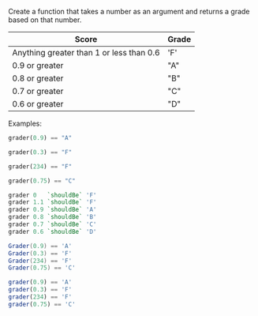 Create a function that takes a number as an argument and returns a grade based on that number.

Score                                    | Grade
-----------------------------------------|-----
Anything greater than 1 or less than 0.6 | 'F'
0.9 or greater                           | "A"
0.8 or greater                           | "B"
0.7 or greater                           | "C"
0.6 or greater                           | "D"

Examples:
```python
grader(0.9) == "A"

grader(0.3) == "F"

grader(234) == "F"

grader(0.75) == "C"
```
```haskell
grader 0   `shouldBe` 'F'
grader 1.1 `shouldBe` 'F'
grader 0.9 `shouldBe` 'A'
grader 0.8 `shouldBe` 'B'
grader 0.7 `shouldBe` 'C'
grader 0.6 `shouldBe` 'D'
```
```csharp
Grader(0.9) == 'A'
Grader(0.3) == 'F'
Grader(234) == 'F'
Grader(0.75) == 'C'
```
```javascript
grader(0.9) == 'A'
grader(0.3) == 'F'
grader(234) == 'F'
grader(0.75) == 'C'
```